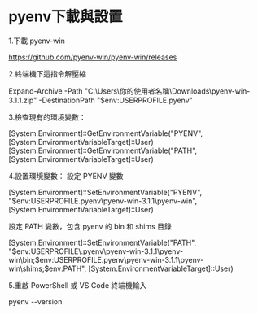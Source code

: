 # pyenv下載與設置

1.下載 pyenv-win

https://github.com/pyenv-win/pyenv-win/releases

2.終端機下這指令解壓縮

Expand-Archive -Path "C:\Users\你的使用者名稱\Downloads\pyenv-win-3.1.1.zip" -DestinationPath "$env:USERPROFILE\.pyenv"

3.檢查現有的環境變數：

[System.Environment]::GetEnvironmentVariable("PYENV", [System.EnvironmentVariableTarget]::User)
[System.Environment]::GetEnvironmentVariable("PATH", [System.EnvironmentVariableTarget]::User)

4.設置環境變數：
設定 PYENV 變數

[System.Environment]::SetEnvironmentVariable("PYENV", "$env:USERPROFILE\.pyenv\pyenv-win-3.1.1\pyenv-win", [System.EnvironmentVariableTarget]::User)

設定 PATH 變數，包含 pyenv 的 bin 和 shims 目錄

[System.Environment]::SetEnvironmentVariable("PATH", "$env:USERPROFILE\.pyenv\pyenv-win-3.1.1\pyenv-win\bin;$env:USERPROFILE\.pyenv\pyenv-win-3.1.1\pyenv-win\shims;$env:PATH", [System.EnvironmentVariableTarget]::User)

5.重啟 PowerShell 或 VS Code 終端機輸入

pyenv --version



